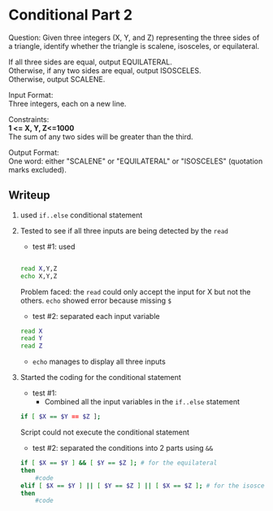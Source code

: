 # Conditional Part 2 
Question:
Given three integers (X, Y, and Z) representing the three sides of a triangle, identify whether the triangle is scalene, isosceles, or equilateral.

If all three sides are equal, output EQUILATERAL. <br>
Otherwise, if any two sides are equal, output ISOSCELES.<br>
Otherwise, output SCALENE.

Input Format: <br>
Three integers, each on a new line.

Constraints: <br>
**1 <= X, Y, Z<=1000** <br> 
The sum of any two sides will be greater than the third.

Output Format: <br>
One word: either "SCALENE" or "EQUILATERAL" or "ISOSCELES" (quotation marks excluded).	

## Writeup
1. used `if..else` conditional statement
2. Tested to see if all three inputs are being detected by the `read`
    - test #1: used 
    ```bash
    
    read X,Y,Z
    echo X,Y,Z
    
    ```
    Problem faced: the `read` could only accept the input for X but not the others. `echo` showed error because missing `$` <br>
    
    - test #2: separated each input variable 
    ```bash
    read X
    read Y
    read Z
    ```
    - `echo` manages to display all three inputs <br>
  
3. Started the coding for the conditional statement
    -  test #1:
        -  Combined all the input variables in the `if..else` statement
      ```bash
      if [ $X == $Y == $Z ];
      ```
      Script could not execute the conditional statement
    - test #2: separated the conditions into 2 parts using  `&&`   
    ```bash
   if [ $X == $Y ] && [ $Y == $Z ]; # for the equilateral
   then 
        #code   
	elif [ $X == $Y ] || [ $Y == $Z ] || [ $X == $Z ]; # for the isosceles
   then 
        #code
	 ```

